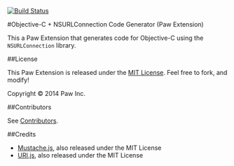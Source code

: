 [![Build Status](https://travis-ci.org/luckymarmot/Paw-ObjCNSURLConnectionCodeGenerator.svg?branch=master)](https://travis-ci.org/luckymarmot/Paw-ObjCNSURLConnectionCodeGenerator)

#Objective-C + NSURLConnection Code Generator (Paw Extension)

This a Paw Extension that generates code for Objective-C using the `NSURLConnection` library.

##License

This Paw Extension is released under the [MIT License](LICENSE). Feel free to fork, and modify!

Copyright © 2014 Paw Inc.

##Contributors

See [Contributors](https://github.com/luckymarmot/Paw-ObjCNSURLConnectionCodeGenerator/graphs/contributors).

##Credits

* [Mustache.js](https://github.com/janl/mustache.js/), also released under the MIT License
* [URI.js](http://medialize.github.io/URI.js/), also released under the MIT License
